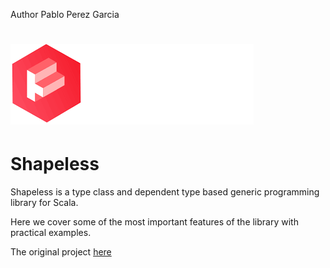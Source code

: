 Author Pablo Perez Garcia 

# ![My image](../../../../../../src/main/resources/img/shapeless.png)

# Shapeless

Shapeless is a type class and dependent type based generic programming library for Scala.

Here we cover some of the most important features of the library with practical examples.

The original project [here](https://github.com/milessabin/shapeless)